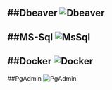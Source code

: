 ##Dbeaver
![Dbeaver](https://i.hizliresim.com/lan8ua4.png)
-----
##MS-Sql
![MsSql](https://i.hizliresim.com/8svranv.png)
-----
##Docker
![Docker](https://i.hizliresim.com/c9age2w.png)
-----
##PgAdmin
![PgAdmin](https://i.hizliresim.com/dgolb2q.png)

